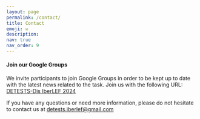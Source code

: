 ```yaml
---
layout: page
permalink: /contact/
title: Contact
emoji: ✉️
description:
nav: true
nav_order: 9
---
```


#### Join our Google Groups

We invite participants to join Google Groups in order to be kept up to date with the latest news related
to the task. Join us with the following URL:
[DETESTS-Dis IberLEF 2024](https://groups.google.com/u/1/g/detests-dis)

If you have any questions or need more information, please do not hesitate to contact us at
[detests.iberlef@gmail.com](mailto:detests.iberlef@gmail.com)
